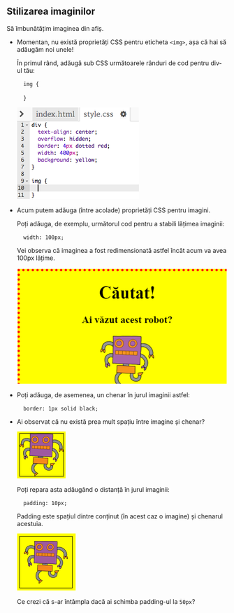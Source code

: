 ## Stilizarea imaginilor

Să îmbunătățim imaginea din afiș.

+ Momentan, nu există proprietăți CSS pentru eticheta `<img>`, așa că hai să adăugăm noi unele!
    
    În primul rând, adăugă sub CSS următoarele rânduri de cod pentru div-ul tău:
    
        img {
        
        }
        
    
    ![captură de ecran](images/wanted-img-css.png)

+ Acum putem adăuga (între acolade) proprietăți CSS pentru imagini.
    
    Poți adăuga, de exemplu, următorul cod pentru a stabili lățimea imaginii:
    
        width: 100px;
        
    
    Vei observa că imaginea a fost redimensionată astfel încât acum va avea 100px lățime.
    
    ![captură de ecran](images/wanted-img-width.png)

+ Poți adăuga, de asemenea, un chenar în jurul imaginii astfel:
    
        border: 1px solid black;
        

+ Ai observat că nu există prea mult spațiu între imagine și chenar?
    
    ![captură de ecran](images/wanted-img-border.png)
    
    Poți repara asta adăugând o distanță în jurul imaginii:
    
        padding: 10px;
        
    
    Padding este spațiul dintre conținut (în acest caz o imagine) și chenarul acestuia.
    
    ![captură de ecran](images/wanted-img-padding.png)
    
    Ce crezi că s-ar întâmpla dacă ai schimba padding-ul la ` 50px `?